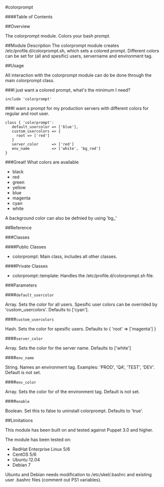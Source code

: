 #colorprompt

####Table of Contents

##Overview

The colorprompt module. Colors your bash prompt.

##Module Description
The colorprompt module creates /etc/profile.d/colorprompt.sh, which sets a colored prompt. Different colors can be set for (all and spesific) users, servername and environment tag.

##Usage

All interaction with the colorprompt module can do be done through the main colorprompt class.

###I just want a colored prompt, what's the minimum I need?

```puppet
include 'colorprompt'
```

###I want a prompt for my production servers with different colors for regular and root user.

```puppet
class { 'colorprompt':
   default_usercolor => ['blue'],
   custom_usercolors => {
     root => ['red']
   }
   server_color      => ['red']
   env_name          => ['white', 'bg_red']
}
```

###Great! What colors are available

* black
* red
* green
* yellow
* blue
* magenta
* cyan
* white

A background color can also be defnied by using 'bg_<color>'

##Reference

###Classes

####Public Classes

* colorprompt: Main class, includes all other classes.

####Private Classes

* colorprompt::template: Handles the /etc/profile.d/colorprompt.sh file.

###Parameters

####`default_usercolor`

Array. Sets the color for all users. Spesific user colors can be overrided by 'custom_usercolors'. Defaults to ['cyan'].

####`custom_usercolors`

Hash. Sets the color for spesific users. Defaults to { 'root' => ['magenta'] }

####`server_color`

Array. Sets the color for the server name. Defaults to ['white']

####`env_name`

String. Names an environment tag. Examples: 'PROD', 'QA', 'TEST', 'DEV'. Default is not set. 

####`env_color`

Array. Sets the color for of the environment tag. Default is not set. 

####`enable`

Boolean. Set this to false to uninstall colorprompt. Defaults to 'true'.

##Limitations

This module has been built on and tested against Puppet 3.0 and higher.

The module has been tested on:
* RedHat Enterprise Linux 5/6
* CentOS 5/6
* Ubuntu 12.04
* Debian 7

Ubuntu and Debian needs modification to /etc/skel/.bashrc and existing user .bashrc files (comment out PS1 variables).
